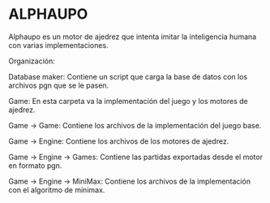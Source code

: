 # ALPHAUPO
Alphaupo es un motor de ajedrez que intenta imitar la inteligencia humana con varias implementaciones.


Organización:

Database maker:
Contiene un script que carga la base de datos con los archivos pgn que se le pasen.

Game:
En esta carpeta va la implementación del juego y los motores de ajedrez.

Game -> Game:
Contiene los archivos de la implementación del juego base.

Game -> Engine:
Contiene los archivos de los motores de ajedrez.

Game -> Engine -> Games:
Contiene las partidas exportadas desde el motor en formato pgn.

Game -> Engine -> MiniMax:
Contiene los archivos de la implementación con el algoritmo de minimax.
